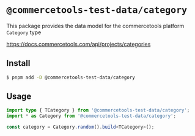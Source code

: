 # `@commercetools-test-data/category`

This package provides the data model for the commercetools platform `Category` type

https://docs.commercetools.com/api/projects/categories

## Install

```bash
$ pnpm add -D @commercetools-test-data/category
```

## Usage

```ts
import type { TCategory } from '@commercetools-test-data/category';
import * as Category from '@commercetools-test-data/category';

const category = Category.random().build<TCategory>();
```
